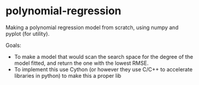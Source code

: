 # polynomial-regression
Making a polynomial regression model from scratch, using numpy and pyplot (for utility). 

Goals:
  - To make a model that would scan the search space for the degree of the model fitted, and return the one with the lowest RMSE.
  - To implement this use Cython (or however they use C/C++ to accelerate libraries in python) to make this a proper lib
